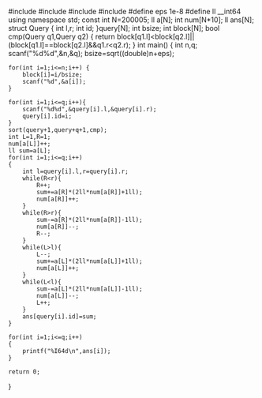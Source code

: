 #include<cstdio>
#include<cstring>
#include<algorithm>
#include<cmath>
#define eps 1e-8
#define ll __int64
using namespace std;
const int N=200005;
ll a[N];
int num[N*10];
ll ans[N];
struct Query
{
    int l,r;
    int id;
}query[N];
int bsize;
int block[N];
bool cmp(Query q1,Query q2)
{
    return block[q1.l]<block[q2.l]||(block[q1.l]==block[q2.l]&&q1.r<q2.r);
}
int main()
{
    int n,q;
    scanf("%d%d",&n,&q);
    bsize=sqrt((double)n+eps);

    for(int i=1;i<=n;i++) {
        block[i]=i/bsize;
        scanf("%d",&a[i]);
    }

    for(int i=1;i<=q;i++){
        scanf("%d%d",&query[i].l,&query[i].r);
        query[i].id=i;
    }
    sort(query+1,query+q+1,cmp);
    int L=1,R=1;
    num[a[L]]++;
    ll sum=a[L];
    for(int i=1;i<=q;i++)
    {
        int l=query[i].l,r=query[i].r;
        while(R<r){
            R++;
            sum+=a[R]*(2ll*num[a[R]]+1ll);
            num[a[R]]++;
        }
        while(R>r){
            sum-=a[R]*(2ll*num[a[R]]-1ll);
            num[a[R]]--;
            R--;
        }
        while(L>l){
            L--;
            sum+=a[L]*(2ll*num[a[L]]+1ll);
            num[a[L]]++;
        }
        while(L<l){
            sum-=a[L]*(2ll*num[a[L]]-1ll);
            num[a[L]]--;
            L++;
        }
        ans[query[i].id]=sum;
    }

    for(int i=1;i<=q;i++)
    {
        printf("%I64d\n",ans[i]);
    }

    return 0;

}​
